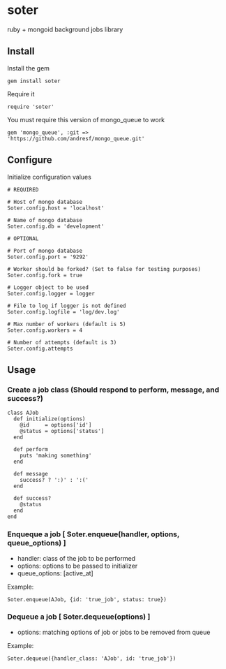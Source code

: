 # soter

ruby + mongoid background jobs library

## Install

Install the gem

    gem install soter

Require it

    require 'soter'

You must require this version of mongo_queue to work
  
    gem 'mongo_queue', :git => 'https://github.com/andresf/mongo_queue.git'

## Configure

Initialize configuration values
   
    # REQUIRED
    
    # Host of mongo database
    Soter.config.host = 'localhost'
    
    # Name of mongo database
    Soter.config.db = 'development'

    # OPTIONAL

    # Port of mongo database
    Soter.config.port = '9292'

    # Worker should be forked? (Set to false for testing purposes)
    Soter.config.fork = true
    
    # Logger object to be used
    Soter.config.logger = logger

    # File to log if logger is not defined
    Soter.config.logfile = 'log/dev.log'

    # Max number of workers (default is 5)
    Soter.config.workers = 4

    # Number of attempts (default is 3)
    Soter.config.attempts

## Usage

### Create a job class (Should respond to perform, message, and success?)

    class AJob
      def initialize(options)
        @id     = options['id']
        @status = options['status']
      end

      def perform
        puts 'making something'
      end
      
      def message
        success? ? ':)' : ':('
      end

      def success?
        @status
      end
    end

### Enqueque a job [ Soter.enqueue(handler, options, queue_options)  ]

* handler: class of the job to be performed
* options: options to be passed to initializer
* queue_options: [active_at]

Example:

    Soter.enqueue(AJob, {id: 'true_job', status: true})

### Dequeue a job [ Soter.dequeue(options) ]

* options: matching options of job or jobs to be removed from queue

Example:

    Soter.dequeue({handler_class: 'AJob', id: 'true_job'})
